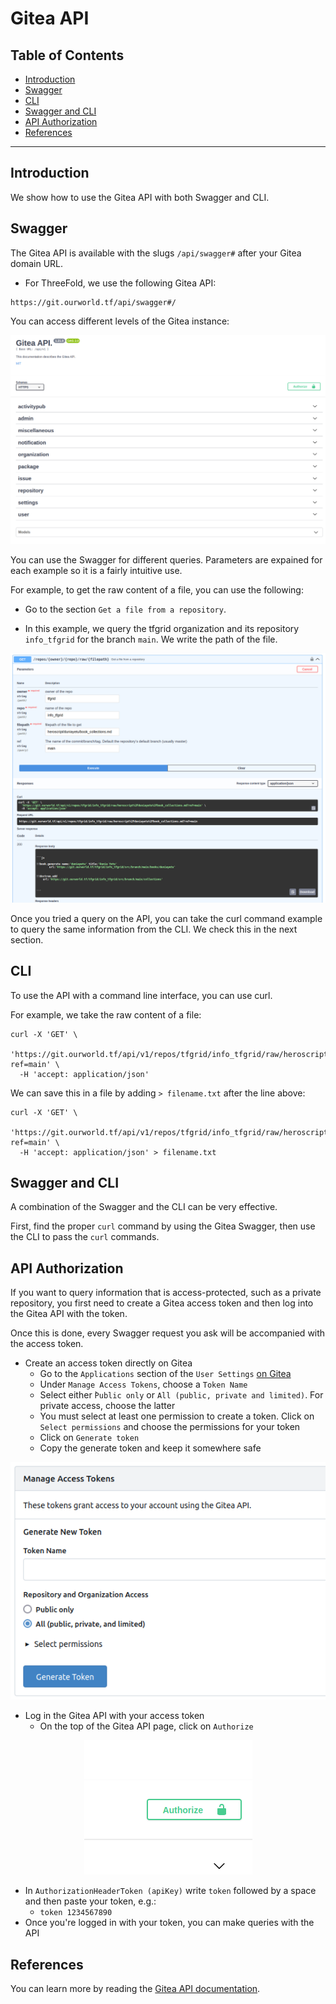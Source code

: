 <h1>Gitea API</h1>

<h2>Table of Contents</h2>

- [Introduction](#introduction)
- [Swagger](#swagger)
- [CLI](#cli)
- [Swagger and CLI](#swagger-and-cli)
- [API Authorization](#api-authorization)
- [References](#references)

---

## Introduction

We show how to use the Gitea API with both Swagger and CLI.

## Swagger

The Gitea API is available with the slugs `/api/swagger#` after your Gitea domain URL.

- For ThreeFold, we use the following Gitea API:
```
https://git.ourworld.tf/api/swagger#/
```

You can access different levels of the Gitea instance:

![](./img/api_overview.png)

You can use the Swagger for different queries. Parameters are expained for each example so it is a fairly intuitive use.

For example, to get the raw content of a file, you can use the following:

- Go to the section `Get a file from a repository`.

- In this example, we query the tfgrid organization and its repository `info_tfgrid` for the branch `main`. We write the path of the file.

![](./img/api_example_file.png)

Once you tried a query on the API, you can take the curl command example to query the same information from the CLI. We check this in the next section.

## CLI

To use the API with a command line interface, you can use curl.

For example, we take the raw content of a file:

```
curl -X 'GET' \
  'https://git.ourworld.tf/api/v1/repos/tfgrid/info_tfgrid/raw/heroscript%2Fduniayetu%2Fbook_collections.md?ref=main' \
  -H 'accept: application/json'
```

We can save this in a file by adding `> filename.txt` after the line above:

```
curl -X 'GET' \
  'https://git.ourworld.tf/api/v1/repos/tfgrid/info_tfgrid/raw/heroscript%2Fduniayetu%2Fbook_collections.md?ref=main' \
  -H 'accept: application/json' > filename.txt
```

## Swagger and CLI

A combination of the Swagger and the CLI can be very effective.

First, find the proper `curl` command by using the Gitea Swagger, then use the CLI to pass the `curl` commands.

## API Authorization

If you want to query information that is access-protected, such as a private repository, you first need to create a Gitea access token and then log into the Gitea API with the token.

Once this is done, every Swagger request you ask will be accompanied with the access token.

- Create an access token directly on Gitea
  - Go to the `Applications` section of the `User Settings` [on Gitea](https://git.ourworld.tf/user/settings/applications)
  - Under `Manage Access Tokens`, choose a `Token Name`
  - Select either ̀`Public only` or `All (public, private and limited)`. For private access, choose the latter
  - You must select at least one permission to create a token. Click on `Select permissions` and choose the permissions for your token
  - Click on `Generate token`
  - Copy the generate token and keep it somewhere safe

![](./img/gitea_token.png)

- Log in the Gitea API with your access token
  - On the top of the Gitea API page, click on `Authorize`

<p align="center">
  <img src="./img/gitea_authorize_token.png" />
</p>

  - In `AuthorizationHeaderToken (apiKey)` write `token` followed by a space and then paste your token, e.g.:
    - `token 1234567890`
- Once you're logged in with your token, you can make queries with the API

## References

You can learn more by reading the [Gitea API documentation](https://docs.gitea.com/development/api-usage).